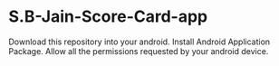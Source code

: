# S.B-Jain-Score-Card-app
Download this repository into your android.
Install Android Application Package.
Allow all the permissions requested by your android device.
